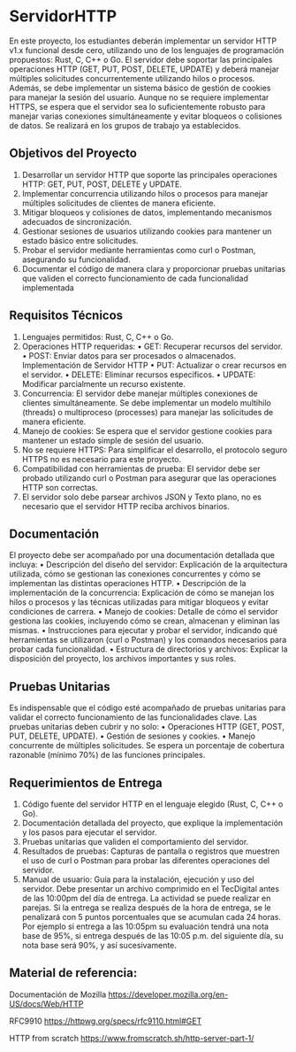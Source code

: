 # ServidorHTTP
En este proyecto, los estudiantes deberán implementar un servidor HTTP v1.x funcional desde cero, utilizando uno de los lenguajes de programación propuestos: Rust, C, C++ o Go. El servidor debe soportar las
principales operaciones HTTP (GET, PUT, POST, DELETE, UPDATE) y deberá manejar múltiples solicitudes
concurrentemente utilizando hilos o procesos. Además, se debe implementar un sistema básico de gestión
de cookies para manejar la sesión del usuario. Aunque no se requiere implementar HTTPS, se espera que el
servidor sea lo suficientemente robusto para manejar varias conexiones simultáneamente y evitar bloqueos
o colisiones de datos. Se realizará en los grupos de trabajo ya establecidos.


## Objetivos del Proyecto
1. Desarrollar un servidor HTTP que soporte las principales operaciones HTTP: GET, PUT, POST, DELETE
y UPDATE.
2. Implementar concurrencia utilizando hilos o procesos para manejar múltiples solicitudes de clientes
de manera eficiente.
3. Mitigar bloqueos y colisiones de datos, implementando mecanismos adecuados de sincronización.
4. Gestionar sesiones de usuarios utilizando cookies para mantener un estado básico entre solicitudes.
5. Probar el servidor mediante herramientas como curl o Postman, asegurando su funcionalidad.
6. Documentar el código de manera clara y proporcionar pruebas unitarias que validen el correcto funcionamiento de cada funcionalidad implementada

## Requisitos Técnicos
1. Lenguajes permitidos: Rust, C, C++ o Go.
2. Operaciones HTTP requeridas:
• GET: Recuperar recursos del servidor.
• POST: Enviar datos para ser procesados o almacenados.
Implementación de Servidor HTTP
• PUT: Actualizar o crear recursos en el servidor.
• DELETE: Eliminar recursos específicos.
• UPDATE: Modificar parcialmente un recurso existente.
3. Concurrencia: El servidor debe manejar múltiples conexiones de clientes simultáneamente. Se debe
implementar un modelo multihilo (threads) o multiproceso (processes) para manejar las solicitudes de
manera eficiente.
4. Manejo de cookies: Se espera que el servidor gestione cookies para mantener un estado simple de
sesión del usuario.
5. No se requiere HTTPS: Para simplificar el desarrollo, el protocolo seguro HTTPS no es necesario para
este proyecto.
6. Compatibilidad con herramientas de prueba: El servidor debe ser probado utilizando curl o Postman para asegurar que las operaciones HTTP son correctas.
7. El servidor solo debe parsear archivos JSON y Texto plano, no es necesario que el servidor HTTP reciba
archivos binarios.

## Documentación
El proyecto debe ser acompañado por una documentación detallada que incluya:
• Descripción del diseño del servidor: Explicación de la arquitectura utilizada, cómo se gestionan las
conexiones concurrentes y cómo se implementan las distintas operaciones HTTP.
• Descripción de la implementación de la concurrencia: Explicación de cómo se manejan los hilos o
procesos y las técnicas utilizadas para mitigar bloqueos y evitar condiciones de carrera.
• Manejo de cookies: Detalle de cómo el servidor gestiona las cookies, incluyendo cómo se crean, almacenan y eliminan las mismas.
• Instrucciones para ejecutar y probar el servidor, indicando qué herramientas se utilizaron (curl o
Postman) y los comandos necesarios para probar cada funcionalidad.
• Estructura de directorios y archivos: Explicar la disposición del proyecto, los archivos importantes y
sus roles.

## Pruebas Unitarias
Es indispensable que el código esté acompañado de pruebas unitarias para validar el correcto funcionamiento de las funcionalidades clave. Las pruebas unitarias deben cubrir y no solo:
• Operaciones HTTP (GET, POST, PUT, DELETE, UPDATE).
• Gestión de sesiones y cookies.
• Manejo concurrente de múltiples solicitudes.
Se espera un porcentaje de cobertura razonable (mínimo 70%) de las funciones principales.


## Requerimientos de Entrega
1. Código fuente del servidor HTTP en el lenguaje elegido (Rust, C, C++ o Go).
2. Documentación detallada del proyecto, que explique la implementación y los pasos para ejecutar el
servidor.
3. Pruebas unitarias que validen el comportamiento del servidor.
4. Resultados de pruebas: Capturas de pantalla o registros que muestren el uso de curl o Postman
para probar las diferentes operaciones del servidor.
5. Manual de usuario: Guía para la instalación, ejecución y uso del servidor.
Debe presentar un archivo comprimido en el TecDigital antes de las 10:00pm del día de entrega. La actividad
se puede realizar en parejas.
Si la entrega se realiza después de la hora de entrega, se le penalizará con 5 puntos porcentuales que se
acumulan cada 24 horas. Por ejemplo si entrega a las 10:05pm su evaluación tendrá una nota base de 95%,
si entrega después de las 10:05 p.m. del siguiente día, su nota base será 90%, y así sucesivamente.



## Material de referencia:


Documentación de Mozilla 
https://developer.mozilla.org/en-US/docs/Web/HTTP

RFC9910
https://httpwg.org/specs/rfc9110.html#GET

HTTP from scratch
https://www.fromscratch.sh/http-server-part-1/ 


